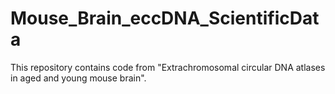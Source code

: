 # Mouse_Brain_eccDNA_ScientificData
This repository contains code from "Extrachromosomal circular DNA atlases in aged and young mouse brain".
